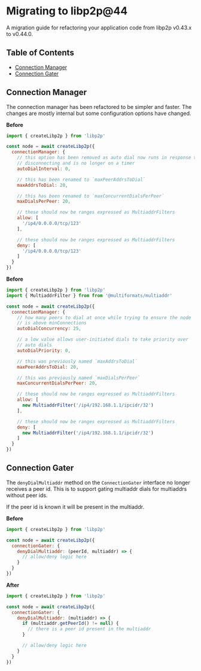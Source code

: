 # Migrating to libp2p@44 <!-- omit in toc -->

A migration guide for refactoring your application code from libp2p v0.43.x to v0.44.0.

## Table of Contents <!-- omit in toc -->

- [Connection Manager](#connection-manager)
- [Connection Gater](#connection-gater)

## Connection Manager

The connection manager has been refactored to be simpler and faster.  The changes
are mostly internal but some configuration options have changed.

**Before**

```js
import { createLibp2p } from 'libp2p'

const node = await createLibp2p({
  connectionManager: {
    // this option has been removed as auto dial now runs in response to peers
    // disconnecting and is no longer on a timer
    autoDialInterval: 0,

    // this has been renamed to `maxPeerAddrsToDial`
    maxAddrsToDial: 20,

    // this has been renamed to `maxConcurrentDialsPerPeer`
    maxDialsPerPeer: 20,

    // these should now be ranges expressed as MultiaddrFilters
    allow: [
      '/ip4/0.0.0.0/tcp/123'
    ],

    // these should now be ranges expressed as MultiaddrFilters
    deny: [
      '/ip4/0.0.0.0/tcp/123'
    ]
  }
})
```

**Before**

```js
import { createLibp2p } from 'libp2p'
import { MultiaddrFilter } from from '@multiformats/multiaddr'

const node = await createLibp2p({
  connectionManager: {
    // how many peers to dial at once while trying to ensure the node
    // is above minConnections
    autoDialConcurrency: 25,

    // a low value allows user-initiated dials to take priority over
    // auto dials
    autoDialPriority: 0,

    // this was previously named `maxAddrsToDial`
    maxPeerAddrsToDial: 20,

    // this was previously named `maxDialsPerPeer`
    maxConcurrentDialsPerPeer: 20,

    // these should now be ranges expressed as MultiaddrFilters
    allow: [
      new MultiaddrFilter('/ip4/192.168.1.1/ipcidr/32')
    ],

    // these should now be ranges expressed as MultiaddrFilters
    deny: [
      new MultiaddrFilter('/ip4/192.168.1.1/ipcidr/32')
    ]
  }
})
```

## Connection Gater

The `denyDialMultiaddr` method on the `ConnectionGater` interface no longer receives a peer id. This is to
support gating multiaddr dials for multiaddrs without peer ids.

If the peer id is known it will be present in the multiaddr.

**Before**

```js
import { createLibp2p } from 'libp2p'

const node = await createLibp2p({
  connectionGater: {
    denyDialMultiaddr: (peerId, multiaddr) => {
      // allow/deny logic here
    }
  }
})
```

**After**

```js
import { createLibp2p } from 'libp2p'

const node = await createLibp2p({
  connectionGater: {
    denyDialMultiaddr: (multiaddr) => {
      if (multiaddr.getPeerId() != null) {
        // there is a peer id present in the multiaddr
      }

      // allow/deny logic here
    }
  }
})
```
